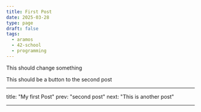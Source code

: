 ```yaml
---
title: First Post
date: 2025-03-28
type: page
draft: false
tags:
  - aramos
  - 42-school
  - programming
---
```

This should change something

This should be a button to the second post

---
title: "My first Post"
prev: "second post"
next: "This is another post"

---